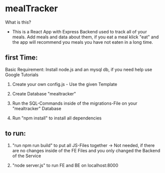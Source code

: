 # mealTracker 

What is this?

- This is a React App with Express Backend used to track all of your meals. Add meals and data about them, if you eat a meal klick "eat" and the app will recommend you meals you have not eaten in a long time. 

## first Time: 

Basic Requirement: Install node.js and an mysql db, if you need help use Google Tutorials

1. Create your own config.js - Use the given Template 

2. Create Database "mealtracker"

3. Run the SQL-Commands inside of the migrations-File on your "mealtracker" Database

4. Run "npm install" to install all dependencies 

## to run:

1. "run npm run build" to put all JS-Files together 
-> Not needed, if there are no changes inside of the FE Files and you only changed the Backend of the Service

2. "node server.js" to run FE and BE on localhost:8000
